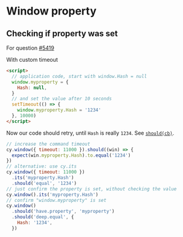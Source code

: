 # Window property

## Checking if property was set

For question [#5419](https://github.com/cypress-io/cypress/issues/5419)

<!-- fiddle Property is set after delay -->

With custom timeout

```html
<script>
  // application code, start with window.Hash = null
  window.myproperty = {
    Hash: null,
  }
  // and set the value after 10 seconds
  setTimeout(() => {
    window.myproperty.Hash = '1234'
  }, 10000)
</script>
```

Now our code should retry, until `Hash` is really `1234`. See [`should(cb)`](https://on.cypress.io/should#Function).

```js
// increase the command timeout
cy.window({ timeout: 11000 }).should((win) => {
  expect(win.myproperty.Hash).to.equal('1234')
})
// alternative: use cy.its
cy.window({ timeout: 11000 })
  .its('myproperty.Hash')
  .should('equal', '1234')
// just confirm the property is set, without checking the value
cy.window().its('myproperty.Hash')
// confirm "window.myproperty" is set
cy.window()
  .should('have.property', 'myproperty')
  .should('deep.equal', {
    Hash: '1234',
  })
```

<!-- fiddle-end -->

